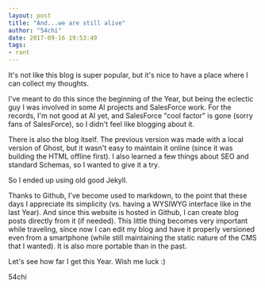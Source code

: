 ```yaml
---
layout: post
title: "And...we are still alive"
author: "54chi"
date: 2017-09-16 19:53:49
tags:
- rant
---
```

It's not like this blog is super popular, but it's nice to have a place where I can collect my thoughts.

I've meant to do this since the beginning of the Year, but being the eclectic guy I was involved in some AI projects and SalesForce work. For the records, I'm not good at AI yet, and SalesForce "cool factor" is gone (sorry fans of SalesForce), so I didn't feel like blogging about it.

There is also the blog itself. The previous version was made with a local version of Ghost, but it wasn't easy to maintain it online (since it was building the HTML offline first). I also learned a few things about SEO and standard Schemas, so I wanted to give it a try.

So I ended up using old good Jekyll.

Thanks to Github, I've become used to markdown, to the point that these days I appreciate its simplicity (vs. having a WYSIWYG interface like in the last Year). And since this website is hosted in Github, I can create blog posts directly from it (if needed). This little thing becomes very important while traveling, since now I can edit my blog and have it properly versioned even from a smartphone (while still maintaining the static nature of the CMS that I wanted). It is also more portable than in the past.

Let's see how far I get this Year. Wish me luck :)

54chi
